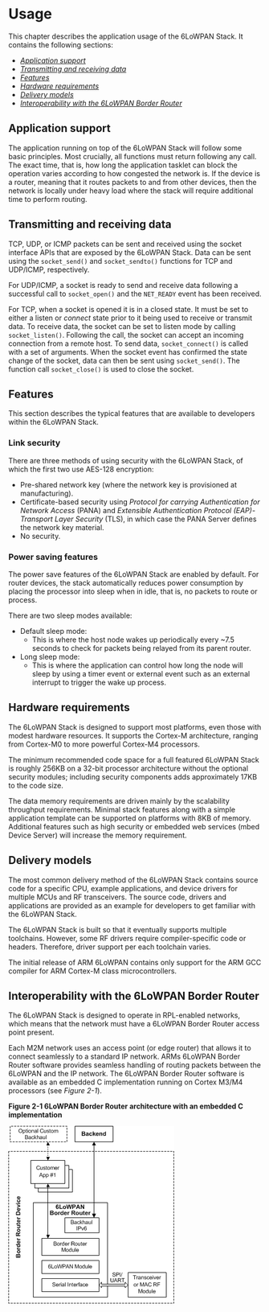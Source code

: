 Usage
=====

This chapter describes the application usage of the 6LoWPAN Stack. It contains the following sections:

- [_Application support_](#application-support)
- [_Transmitting and receiving data_](#transmitting-and-receiving-data)
- [_Features_](#features)
- [_Hardware requirements_](#hardware-requirements)
- [_Delivery models_](#delivery-models)
- [_Interoperability with the 6LoWPAN Border Router_](#interoperability-with-the-6lowpan-border-router)

## Application support

The application running on top of the 6LoWPAN Stack will follow some basic principles. Most crucially, all functions must return following any call. The exact time, that is, how long the application tasklet can block
the operation varies according to how congested the network is. If the device is a router, meaning that it routes packets to and from other devices, then the network is locally under heavy load where the stack will
require additional time to perform routing.

## Transmitting and receiving data

TCP, UDP, or ICMP packets can be sent and received using the socket interface APIs that are exposed by the 6LoWPAN Stack. Data can be sent using the `socket_send()` and `socket_sendto()` functions for
TCP and UDP/ICMP, respectively.

For UDP/ICMP, a socket is ready to send and receive data following a successful call to `socket_open()` and the `NET_READY` event has been received.

For TCP, when a socket is opened it is in a closed state. It must be set to either a listen or _connect_ state prior to it being used to receive or transmit data. To receive data, the socket can be set to listen mode
by calling `socket_listen()`. Following the call, the socket can accept an incoming connection from a remote host. To send data, `socket_connect()` is called with a set of arguments. When the socket event has confirmed
the state change of the socket, data can then be sent using `socket_send()`. The function call `socket_close()` is used to close the socket.

## Features

This section describes the typical features that are available to developers within the 6LoWPAN Stack.

### Link security

There are three methods of using security with the 6LoWPAN Stack, of which the first two use AES-128 encryption:

- Pre-shared network key (where the network key is provisioned at manufacturing).
- Certificate-based security using _Protocol for carrying Authentication for Network Access_ (PANA) and _Extensible Authentication Protocol (EAP)-Transport Layer Security_ (TLS), in which case the PANA Server
defines the network key material.
- No security.

### Power saving features

The power save features of the 6LoWPAN Stack are enabled by default. For router devices, the stack automatically reduces power consumption by placing the processor into sleep when in idle, that is, no packets to route or process.

There are two sleep modes available:

- Default sleep mode:
	* This is where the host node wakes up periodically every ~7.5 seconds to check for packets being relayed from its parent router.
- Long sleep mode:
	* This is where the application can control how long the node will sleep by using a timer event or external event such as an external interrupt to trigger the wake up process.

## Hardware requirements

The 6LoWPAN Stack is designed to support most platforms, even those with modest hardware resources. It supports the Cortex-M architecture, ranging from Cortex-M0 to more powerful Cortex-M4 processors.

The minimum recommended code space for a full featured 6LoWPAN Stack is roughly 256KB on a 32-bit processor architecture without the optional security modules; including security components adds approximately 17KB
to the code size.

The data memory requirements are driven mainly by the scalability throughput requirements. Minimal stack features along with a simple application template can be supported on platforms with 8KB of memory. Additional features
such as high security or embedded web services (mbed Device Server) will increase the memory requirement.

## Delivery models

The most common delivery method of the 6LoWPAN Stack contains source code for a specific CPU, example applications, and device drivers for multiple MCUs and RF transceivers. The source code, drivers and applications
are provided as an example for developers to get familiar with the 6LoWPAN Stack.

The 6LoWPAN Stack is built so that it eventually supports multiple toolchains. However, some RF drivers require compiler-specific code or headers. Therefore, driver support per each toolchain varies.

The initial release of ARM 6LoWPAN contains only support for the ARM GCC compiler for ARM Cortex-M class microcontrollers.

## Interoperability with the 6LoWPAN Border Router

The 6LoWPAN Stack is designed to operate in RPL-enabled networks, which means that the network must have a 6LoWPAN Border Router access point present.

Each M2M network uses an access point (or edge router) that allows it to connect seamlessly to a standard IP network. ARMs 6LoWPAN Border Router software provides seamless handling of routing packets between
the 6LoWPAN and the IP network. The 6LoWPAN Border Router software is available as an embedded C implementation running on Cortex M3/M4 processors (see _Figure 2-1_).

**Figure 2-1 6LoWPAN Border Router architecture with an embedded C implementation**

![img 1](img/6lowpan_border_router_embedded_C_architecture.png)

